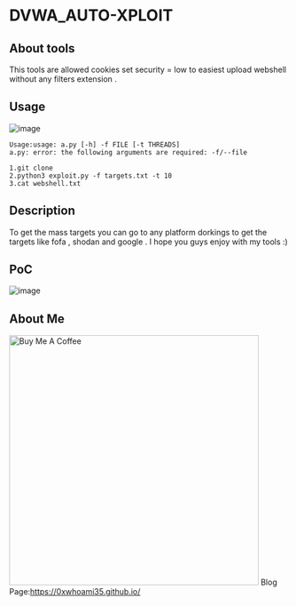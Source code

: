 # DVWA_AUTO-XPLOIT
## About tools
This tools are allowed cookies set security = low to easiest upload webshell without any filters extension . 

## Usage

![image](https://github.com/user-attachments/assets/af357cc8-d270-4529-a5f9-5724aa14ca2c)

```
Usage:usage: a.py [-h] -f FILE [-t THREADS]
a.py: error: the following arguments are required: -f/--file

1.git clone 
2.python3 exploit.py -f targets.txt -t 10
3.cat webshell.txt
```
## Description
To get the mass targets you can go to any platform dorkings to get the targets like fofa , shodan and google . I hope you guys enjoy with my tools :)

## PoC


![image](https://github.com/user-attachments/assets/c6b40ecc-8f97-4caf-82bd-4bbea03460d8)


## About Me
<a href="https://buymeacoffee.com/ardian0917s" target="_blank"><img src="https://cdn.buymeacoffee.com/buttons/default-yellow.png" alt="Buy Me A Coffee" width="450" ></a>
Blog Page:https://0xwhoami35.github.io/
